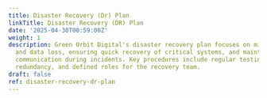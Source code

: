 ```yaml
---
title: Disaster Recovery (Dr) Plan
linkTitle: Disaster Recovery (DR) Plan
date: '2025-04-30T00:59:00Z'
weight: 1
description: Green Orbit Digital's disaster recovery plan focuses on minimizing downtime
  and data loss, ensuring quick recovery of critical systems, and maintaining clear
  communication during incidents. Key procedures include regular testing, cloud-based
  redundancy, and defined roles for the recovery team.
draft: false
ref: disaster-recovery-dr-plan
---
```


